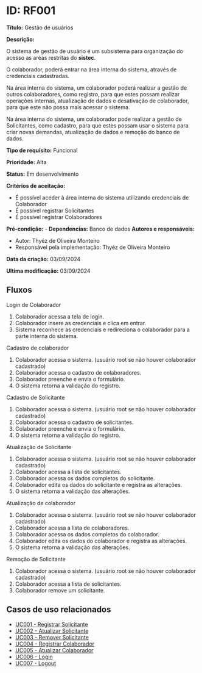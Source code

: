 # ID: RF001

**Título:** Gestão de usuários

**Descrição:** 

O sistema de gestão de usuário é um subsistema para organização do acesso as aréas restritas do **sistec**.

O colaborador, poderá entrar na área interna do sistema, através de credenciais cadastradas.

Na área interna do sistema, um colaborador poderá realizar a gestão de outros colaboradores, como registro, para que estes possam realizar operações internas, atualização de dados e desativação de colaborador, para que este não possa mais acessar o sistema.

Na área interna do sistema, um colaborador pode realizar a gestão de Solicitantes, como cadastro, para que estes possam usar o sistema para criar novas demandas, atualização de dados e remoção do banco de dados.

**Tipo de requisito:** Funcional

**Prioridade:** Alta

**Status:** Em desenvolvimento

**Critérios de aceitação:**
- É possível aceder à área interna do sistema utilizando credenciais de Colaborador
- É possível registrar Solicitantes
- É possível registrar Colaboradores

**Pré-condição:** -
**Dependencias:** Banco de dados
**Autores e responsáveis:**
- Autor: Thyéz de Oliveira Monteiro
- Responsável pela implementação: Thyéz de Oliveira Monteiro

**Data da criação:** 03/09/2024

**Ultima modificação:** 03/09/2024

## Fluxos

Login de Colaborador
1. Colaborador acessa a tela de login.
2. Colaborador insere as credenciais e clica em entrar.
3. Sistema reconhece as credenciais e redireciona o colaborador para a parte interna do sistema.

Cadastro de colaborador
1. Colaborador acessa o sistema. (usuário root se não houver colaborador cadastrado)
2. Colaborador acessa o cadastro de colaboradores.
3. Colaborador preenche e envia o formulário.
4. O sistema retorna a validação do registro.

Cadastro de Solicitante
1. Colaborador acessa o sistema. (usuário root se não houver colaborador cadastrado)
2. Colaborador acessa o cadastro de solicitantes.
3. Colaborador preenche e envia o formulário.
4. O sistema retorna a validação do registro.

Atualização de Solicitante
1. Colaborador acessa o sistema. (usuário root se não houver colaborador cadastrado)
2. Colaborador acessa a lista de solicitantes.
3. Colaborador acessa os dados completos do solicitante.
3. Colaborador edita os dados do solicitante e registra as alterações.
4. O sistema retorna a validação das alterações.

Atualização de colaborador
1. Colaborador acessa o sistema. (usuário root se não houver colaborador cadastrado)
2. Colaborador acessa a lista de colaboradores.
3. Colaborador acessa os dados completos do colaborador.
3. Colaborador edita os dados do colaborador e registra as alterações.
4. O sistema retorna a validação das alterações.

Remoção de Solicitante
1. Colaborador acessa o sistema. (usuário root se não houver colaborador cadastrado)
2. Colaborador acessa a lista de solicitantes.
3. Colaborador remove um solicitante.

## Casos de uso relacionados

- [UC001 - Registrar Solicitante](../../casos_de_uso/UC001.md)
- [UC002 - Atualizar Solicitante]()
- [UC003 - Remover Solicitante]()
- [UC004 - Registrar Colaborador]()
- [UC005 - Atualizar Colaborador]()
- [UC006 - Login]()
- [UC007 - Logout]()